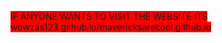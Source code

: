 <p><span style="background-color: red">IF ANYONE WANTS TO VISIT THE WEBSITE ITS wowzas123.github.io/mavericksarecool.github.io</span></p>


